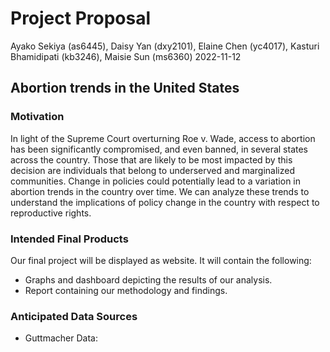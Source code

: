 Project Proposal
================
Ayako Sekiya (as6445), Daisy Yan (dxy2101), Elaine Chen (yc4017),
Kasturi Bhamidipati (kb3246), Maisie Sun (ms6360)
2022-11-12

## Abortion trends in the United States

### Motivation

In light of the Supreme Court overturning Roe v. Wade, access to
abortion has been significantly compromised, and even banned, in several
states across the country. Those that are likely to be most impacted by
this decision are individuals that belong to underserved and
marginalized communities. Change in policies could potentially lead to a
variation in abortion trends in the country over time. We can analyze
these trends to understand the implications of policy change in the
country with respect to reproductive rights.

### Intended Final Products

Our final project will be displayed as website. It will contain the
following:

- Graphs and dashboard depicting the results of our analysis.
- Report containing our methodology and findings.

### Anticipated Data Sources

- Guttmacher Data:
